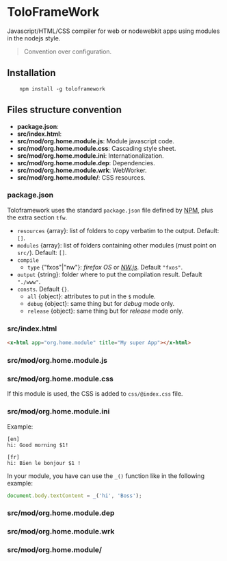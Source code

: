 # ToloFrameWork

Javascript/HTML/CSS compiler for web or nodewebkit apps using modules in the nodejs style.

> Convention over configuration.

## Installation
```
    npm install -g toloframework
```

## Files structure convention

* __package.json__: 
* __src/index.html__: 
* __src/mod/org.home.module.js__: Module javascript code.
* __src/mod/org.home.module.css__: Cascading style sheet.
* __src/mod/org.home.module.ini__: Internationalization.
* __src/mod/org.home.module.dep__: Dependencies.
* __src/mod/org.home.module.wrk__: WebWorker.
* __src/mod/org.home.module/__: CSS resources.

### package.json
Toloframework uses the standard `package.json` file defined by [NPM](https://docs.npmjs.com/getting-started/using-a-package.json), plus the extra section `tfw`.

* `resources` {array}: list of folders to copy verbatim to the output. Default: `[]`.
* `modules` {array}: list of folders containing other modules (must point on `src/`). Default: `[]`.
* `compile`
  * `type` {"fxos"|"nw"}: _firefox OS_ or _[NW.js](https://nwjs.io/)_. Default `"fxos"`.
* `output` {string}: folder where to put the compilation result. Default `"./www"`.
* `consts`. Default `{}`.
  * `all` {object}: attributes to put in the `$` module.
  * `debug` {object}: same thing but for _debug_ mode only.
  * `release` {object}: same thing but for _release_ mode only.

### src/index.html
```html
<x-html app="org.home.module" title="My super App"></x-html>
```

### src/mod/org.home.module.js


### src/mod/org.home.module.css
If this module is used, the CSS is added to `css/@index.css` file.

### src/mod/org.home.module.ini
Example:
```
[en]
hi: Good morning $1!

[fr]
hi: Bien le bonjour $1 !
```

In your module, you have can use the `_()` function like in the following example:
```js
document.body.textContent = _('hi', 'Boss');
```

### src/mod/org.home.module.dep

### src/mod/org.home.module.wrk

### src/mod/org.home.module/




